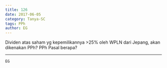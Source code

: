 ```yaml
---
title: 126
date: 2017-06-05
category: Tanya-SC
tags: PPh
author: EG
---
```


Dividen atas saham yg kepemilikannya >25% oleh WPLN dari Jepang, akan dikenakan PPh? PPh Pasal berapa?

---



`EG`
